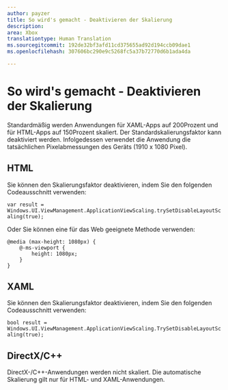 ```yaml
---
author: payzer
title: So wird's gemacht - Deaktivieren der Skalierung
description: 
area: Xbox
translationtype: Human Translation
ms.sourcegitcommit: 192de32bf3afd11cd375655ad92d194ccb09dae1
ms.openlocfilehash: 307606bc290e9c5268fc5a37b72770d6b1ada4da

---
```


# So wird's gemacht - Deaktivieren der Skalierung   
Standardmäßig werden Anwendungen für XAML-Apps auf 200Prozent und für HTML-Apps auf 150Prozent skaliert. Der Standardskalierungsfaktor kann deaktiviert werden. Infolgedessen verwendet die Anwendung die tatsächlichen Pixelabmessungen des Geräts (1910 x 1080 Pixel).   
   
## HTML   
Sie können den Skalierungsfaktor deaktivieren, indem Sie den folgenden Codeausschnitt verwenden: 
   
`var result = Windows.UI.ViewManagement.ApplicationViewScaling.trySetDisableLayoutScaling(true);` 

Oder Sie können eine für das Web geeignete Methode verwenden:   

```   
@media (max-height: 1080px) {   
    @-ms-viewport {   
        height: 1080px;   
    }   
}   
```

## XAML
Sie können den Skalierungsfaktor deaktivieren, indem Sie den folgenden Codeausschnitt verwenden:   
   
`bool result = Windows.UI.ViewManagement.ApplicationViewScaling.TrySetDisableLayoutScaling(true);`   
   
## DirectX/C++   
DirectX-/C++-Anwendungen werden nicht skaliert. Die automatische Skalierung gilt nur für HTML- und XAML-Anwendungen.   



<!--HONumber=Jul16_HO1-->


